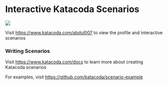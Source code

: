 # Interactive Katacoda Scenarios

[![](http://shields.katacoda.com/katacoda/abdul007/count.svg)](https://www.katacoda.com/abdul007 "Get your profile on Katacoda.com")

Visit https://www.katacoda.com/abdul007 to view the profile and interactive scenarios

### Writing Scenarios
Visit https://www.katacoda.com/docs to learn more about creating Katacoda scenarios

For examples, visit https://github.com/katacoda/scenario-example
